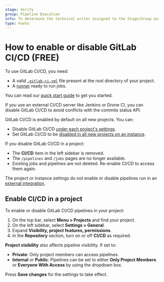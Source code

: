 ```yaml
---
stage: Verify
group: Pipeline Execution
info: To determine the technical writer assigned to the Stage/Group associated with this page, see https://about.gitlab.com/handbook/engineering/ux/technical-writing/#assignments
type: howto
---
```


# How to enable or disable GitLab CI/CD **(FREE)**

To use GitLab CI/CD, you need:

- A valid [`.gitlab-ci.yml`](yaml/index.md) file present at the root directory
  of your project.
- A [runner](runners/index.md) ready to run jobs.

You can read our [quick start guide](quick_start/index.md) to get you started.

If you use an external CI/CD server like Jenkins or Drone CI, you can
disable GitLab CI/CD to avoid conflicts with the commits status
API.

GitLab CI/CD is enabled by default on all new projects. You can:

- Disable GitLab CI/CD [under each project's settings](#enable-cicd-in-a-project).
- Set GitLab CI/CD to be [disabled in all new projects on an instance](../administration/cicd.md).

If you disable GitLab CI/CD in a project:

- The **CI/CD** item in the left sidebar is removed.
- The `/pipelines` and `/jobs` pages are no longer available.
- Existing jobs and pipelines are not deleted. Re-enable CI/CD to access them again.

The project or instance settings do not enable or disable pipelines run in an
[external integration](../user/project/integrations/overview.md#integrations-listing).

## Enable CI/CD in a project

To enable or disable GitLab CI/CD pipelines in your project:

1. On the top bar, select **Menu > Projects** and find your project.
1. On the left sidebar, select **Settings > General**.
1. Expand **Visibility, project features, permissions**.
1. In the **Repository** section, turn on or off **CI/CD** as required.

**Project visibility** also affects pipeline visibility. If set to:

- **Private**: Only project members can access pipelines.
- **Internal** or **Public**: Pipelines can be set to either **Only Project Members**
  or **Everyone With Access** by using the dropdown box.

Press **Save changes** for the settings to take effect.

<!-- ## Troubleshooting

Include any troubleshooting steps that you can foresee. If you know beforehand what issues
one might have when setting this up, or when something is changed, or on upgrading, it's
important to describe those, too. Think of things that may go wrong and include them here.
This is important to minimize requests for support, and to avoid doc comments with
questions that you know someone might ask.

Each scenario can be a third-level heading, e.g. `### Getting error message X`.
If you have none to add when creating a doc, leave this section in place
but commented out to help encourage others to add to it in the future. -->
